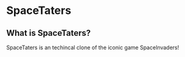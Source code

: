 # SpaceTaters

## What is SpaceTaters?
SpaceTaters is an techincal clone of the iconic game SpaceInvaders!
